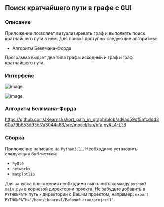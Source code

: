## Поиск кратчайшего пути в графе с GUI

### Описание

Приложение позволяет визуализировать граф и выполнять поиск кратчайшего пути в нем.
Для поиска доступны следующие алгоритмы: 
- Алгоритм Беллмана-Форда

Программа выдает два типа графа: исходный и граф и граф кратчайшего пути.


### Интерфейс

![image](https://github.com/JKearnsl/short_path_in_graph/assets/76239707/d99327da-2fed-4089-b56e-b84586bd3aa3)

![image](https://github.com/JKearnsl/short_path_in_graph/assets/76239707/072db912-e595-4041-810d-d4a5cbbf3b8a)


### Алгоритм Беллмана-Форда

https://github.com/JKearnsl/short_path_in_graph/blob/ad6ad59df5afcddd360a79b653d93cf7a3044a83/src/model/fsp/bfa.py#L4-L38

### Сборка

Приложение написано на `Python3.11`. Необходимо установить следующие библиотеки:

- `PyQt6`
- `networkx`
- `matplotlib`

Для запуска приложения необходимо выполнить команду `python3 main.pyw` в корневой директории проекта. 
Не забудьте добавить в `PYTHONPATH` путь к директории с Вашим проектом,
например: `export PYTHONPATH="/home/jkearnsl/Рабочий стол/project1"`.
